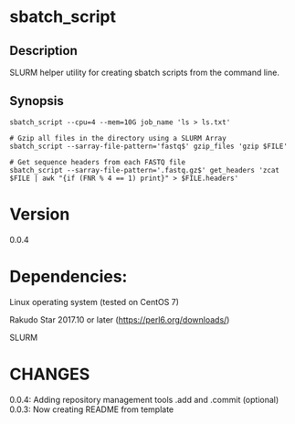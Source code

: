 # sbatch_script

## Description

SLURM helper utility for creating sbatch scripts from the command line.

## Synopsis

    sbatch_script --cpu=4 --mem=10G job_name 'ls > ls.txt'

    # Gzip all files in the directory using a SLURM Array
    sbatch_script --sarray-file-pattern='fastq$' gzip_files 'gzip $FILE'

    # Get sequence headers from each FASTQ file
    sbatch_script --sarray-file-pattern='.fastq.gz$' get_headers 'zcat $FILE | awk "{if (FNR % 4 == 1) print}" > $FILE.headers'

# Version

0.0.4

# Dependencies:  

Linux operating system (tested on CentOS 7)  

Rakudo Star 2017.10 or later (https://perl6.org/downloads/)  

SLURM 

# CHANGES

0.0.4: Adding repository management tools .add and .commit (optional)
0.0.3: Now creating README from template
